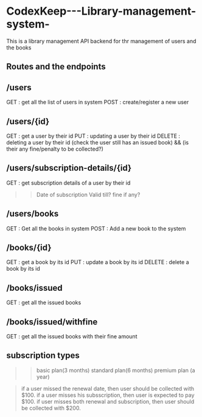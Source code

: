 # CodexKeep---Library-management-system-
This is a library management API backend for thr management of users and the books

## Routes and the endpoints

## /users

GET : get all the list of users in system
POST : create/register a new user

## /users/{id}

GET : get a user by their id
PUT : updating a user  by their id
DELETE : deleting a user by their id (check the user still has an issued book) && (is their any fine/penalty to be collected?)

## /users/subscription-details/{id}

GET : get subscription details of a user by their id
>> Date of subscription 
>> Valid till?
>> fine if any?

## /users/books

GET : Get all the books in system
POST : Add a new book to the system


## /books/{id}

GET : get a book by its id
PUT : update a book by its id
DELETE : delete a book by its id

## /books/issued

GET : get all the issued books

## /books/issued/withfine

GET : get all the issued books with their fine amount

## subscription types

>>basic plan(3 months)
>>standard plan(6 months)
>>premium plan (a year)

>if a user missed the renewal date, then user should be collected with $100.
>if a user misses his subsscription, then user is expected to pay $100.
>if user misses both renewal and subscription, then user should be collected with $200.